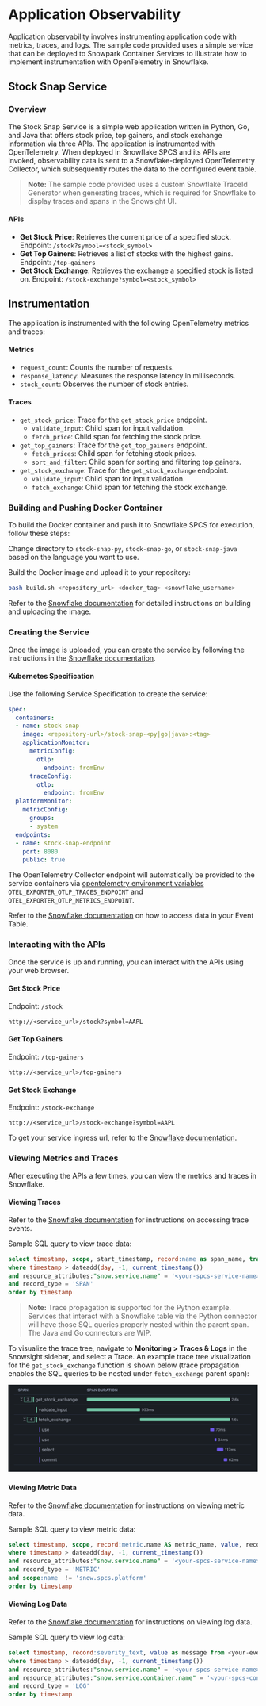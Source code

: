 # Application Observability
Application observability involves instrumenting application code with metrics, traces, and logs. 
The sample code provided uses a simple service that can be deployed to Snowpark Container Services to illustrate how to implement instrumentation with OpenTelemetry in Snowflake.

## Stock Snap Service

### Overview
The Stock Snap Service is a simple web application written in Python, Go, and Java that offers stock price, top gainers, and stock exchange information via three APIs. 
The application is instrumented with OpenTelemetry. When deployed in Snowflake SPCS and its APIs are invoked, observability 
data is sent to a Snowflake-deployed OpenTelemetry Collector, which subsequently routes the data to the configured event table.

> **Note:** 
> The sample code provided uses a custom Snowflake TraceId Generator when generating traces, which is required for Snowflake to display traces and spans in the Snowsight UI.


#### APIs

- **Get Stock Price**: Retrieves the current price of a specified stock. Endpoint: `/stock?symbol=<stock_symbol>`
- **Get Top Gainers**: Retrieves a list of stocks with the highest gains. Endpoint: `/top-gainers`
- **Get Stock Exchange**: Retrieves the exchange a specified stock is listed on. Endpoint: `/stock-exchange?symbol=<stock_symbol>`

## Instrumentation
The application is instrumented with the following OpenTelemetry metrics and traces:

#### Metrics
- `request_count`: Counts the number of requests.
- `response_latency`: Measures the response latency in milliseconds.
- `stock_count`: Observes the number of stock entries.

#### Traces
- `get_stock_price`: Trace for the `get_stock_price` endpoint.
  - `validate_input`: Child span for input validation.
  - `fetch_price`: Child span for fetching the stock price.
- `get_top_gainers`: Trace for the `get_top_gainers` endpoint.
  - `fetch_prices`: Child span for fetching stock prices.
  - `sort_and_filter`: Child span for sorting and filtering top gainers.
- `get_stock_exchange`: Trace for the `get_stock_exchange` endpoint.
  - `validate_input`: Child span for input validation.
  - `fetch_exchange`: Child span for fetching the stock exchange.

### Building and Pushing Docker Container

To build the Docker container and push it to Snowflake SPCS for execution, follow these steps:

Change directory to `stock-snap-py`, `stock-snap-go`, or `stock-snap-java` based on the language you want to use.

Build the Docker image and upload it to your repository:
  ```bash
  bash build.sh <repository_url> <docker_tag> <snowflake_username>
  ```
Refer to the [Snowflake documentation](https://docs.snowflake.com/en/developer-guide/snowpark-container-services/tutorials/tutorial-1#build-an-image-and-upload) for detailed instructions on building and uploading the image.

### Creating the Service

Once the image is uploaded, you can create the service by following the instructions in the [Snowflake documentation](https://docs.snowflake.com/en/developer-guide/snowpark-container-services/tutorials/tutorial-1#create-a-service).

#### Kubernetes Specification

Use the following Service Specification to create the service:

```yaml
spec:
  containers:
  - name: stock-snap
    image: <repository-url>/stock-snap-<py|go|java>:<tag>
    applicationMonitor:
      metricConfig:
        otlp:
          endpoint: fromEnv
      traceConfig:
        otlp:
          endpoint: fromEnv
  platformMonitor:
    metricConfig:
      groups:
      - system
  endpoints:
  - name: stock-snap-endpoint
    port: 8080
    public: true
```
The OpenTelemetry Collector endpoint will automatically be provided to the service containers via [opentelemetry environment variables](https://opentelemetry.io/docs/zero-code/net/configuration/#otlp) `OTEL_EXPORTER_OTLP_TRACES_ENDPOINT` and `OTEL_EXPORTER_OTLP_METRICS_ENDPOINT`.

Refer to the [Snowflake documentation](https://docs.snowflake.com/en/developer-guide/logging-tracing/event-table-setting-up) on how to access data in your Event Table.

### Interacting with the APIs

Once the service is up and running, you can interact with the APIs using your web browser.

#### Get Stock Price

Endpoint: `/stock`
```
http://<service_url>/stock?symbol=AAPL
```

#### Get Top Gainers

Endpoint: `/top-gainers`
```
http://<service_url>/top-gainers
```

#### Get Stock Exchange

Endpoint: `/stock-exchange`
```
http://<service_url>/stock-exchange?symbol=AAPL
```

To get your service ingress url, refer to the [Snowflake documentation](https://docs.snowflake.com/en/developer-guide/snowpark-container-services/tutorials/tutorial-1#use-the-service).

### Viewing Metrics and Traces

After executing the APIs a few times, you can view the metrics and traces in Snowflake.

#### Viewing Traces

Refer to the [Snowflake documentation](https://docs.snowflake.com/en/developer-guide/logging-tracing/tracing-accessing-events) for instructions on accessing trace events.

Sample SQL query to view trace data:
```sql
select timestamp, scope, start_timestamp, record:name as span_name, trace from <your-event-table>
where timestamp > dateadd(day, -1, current_timestamp())
and resource_attributes:"snow.service.name" = '<your-spcs-service-name>'
and record_type = 'SPAN'
order by timestamp
```

> **Note:** Trace propagation is supported for the Python example. Services that interact with a Snowflake table via the Python connector will have those SQL queries properly nested within the parent span. The Java and Go connectors are WIP.

To visualize the trace tree, navigate to **Monitoring > Traces & Logs** in the Snowsight sidebar, and select a Trace. An example trace tree visualization for the `get_stock_exchange` function is shown below (trace propagation enables the SQL queries to be nested under `fetch_exchange` parent span):

![Example Trace Tree](assets/example-trace-tree.png)

#### Viewing Metric Data

Refer to the [Snowflake documentation](https://docs.snowflake.com/en/developer-guide/logging-tracing/metrics-viewing-data) for instructions on viewing metric data.

Sample SQL query to view metric data:
```sql
select timestamp, scope, record:metric.name AS metric_name, value, record_attributes from <your-event-table>
where timestamp > dateadd(day, -1, current_timestamp())
and resource_attributes:"snow.service.name" = '<your-spcs-service-name>'
and record_type = 'METRIC'
and scope:name  != 'snow.spcs.platform'
order by timestamp
```

#### Viewing Log Data

Refer to the [Snowflake documentation](https://docs.snowflake.com/en/developer-guide/logging-tracing/logging-accessing-messages) for instructions on viewing log data.

Sample SQL query to view log data:
```sql
select timestamp, record:severity_text, value as message from <your-event-table>
where timestamp > dateadd(day, -1, current_timestamp())
and resource_attributes:"snow.service.name" = '<your-spcs-service-name>'
and resource_attributes:"snow.service.container.name" = '<your-spcs-container-name>'
and record_type = 'LOG'
order by timestamp
```
